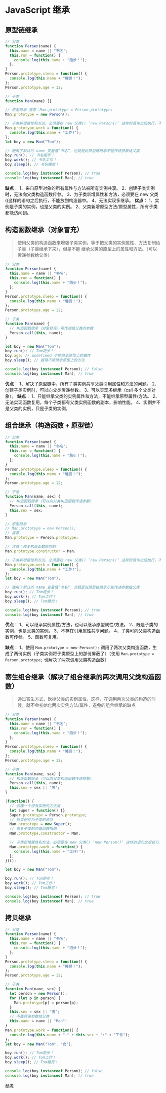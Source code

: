 # JavaScript 继承

## 原型链继承

```javascript
// 父类
function Person(name) {
  this.name = name || "书名";
  this.run = function() {
    console.log(this.name + "跑步！");
  };
}
Person.prototype.sleep = function() {
  console.log(this.name + "睡觉！");
};
Person.prototype.age = 12;

// 子类
function Man(name) {}

// 原型继承 推荐：Man.prototype = Person.prototype;
Man.prototype = new Person();

// 子类新增属性和方法，必须要在 new 父类() ’new Person()‘ 这样的语句之后执行，不能放到构造器中
Man.prototype.work = function() {
  console.log(this.name + "工作!");
};
let boy = new Man("Tom");

// 使用了默认的 name 变量值”书名“，也就是说原型链继承不能传递参数给父类
boy.run(); // 书名跑步！
boy.work(); // 书名工作！
boy.sleep(); // 书名睡觉！

console.log(boy instanceof Person); // true
console.log(boy instanceof Man); // true
```

**缺点**：
1、来自原型对象的所有属性与方法被所有实例共享。
2、创建子类实例时，无法向父类构造函数传参。
3、为子类新增属性和方法，必须要在 new 父类()这样的语句之后执行，不能放到构造器中。
4、无法实现多继承。
**优点**：
1、实例是子类的实例，也是父类的实例。
2、父类新增原型方法/原型属性，所有子类都能访问到。

## 构造函数继承（对象冒充）

> 使用父类的构造函数来增强子类实例，等于把父类的实例属性、方法复制给子类（子类继承下来），但是不能
> 继承父类的原型上的属性和方法。（可以传递参数给父类）

```javascript
// 父类
function Person(name) {
  this.name = name || "书名";
  this.run = function() {
    console.log(this.name + "跑步！");
  };
}
Person.prototype.sleep = function() {
  console.log(this.name + "睡觉！");
};
Person.prototype.age = 12;

// 子类
function Man(name) {
  // 构造函数继承（对象冒充）可传递给父类的参数
  Person.call(this, name);
}

let boy = new Man("Tom");
boy.run(); // Tom跑步！
boy.age; // undefined 不能继承原型上的属性
boy.sleep(); // 报错不能继承原型上的方法

console.log(boy instanceof Person); // false
console.log(boy instanceof Man); // true
```

**优点**：
1、解决了原型链中，所有子类实例共享父类引用属性和方法的问题。
2、创建子类实例时，可以向父类传递参数。
3、可以实现多继承（call 多个父类对象）。
**缺点**：
1、只能继承父类的实例属性和方法，不能继承原型属性/方法。
2、无法实现函数复用，每个子类都有父类实例函数的副本，影响性能。
4、实例并不是父类的实例，只是子类的实例。

## 组合继承（构造函数 + 原型链）

```javascript
// 父类
function Person(name) {
  this.name = name || "书名";
  this.run = function() {
    console.log(this.name + "跑步！");
  };
}
Person.prototype.sleep = function() {
  console.log(this.name + "睡觉！");
};
Person.prototype.age = 12;

// 子类
function Man(name, sex) {
  // 构造函数继承（可以向父类构造函数传递参数）
  Person.call(this, name);
  this.sex = sex;
}

// 原型继承
// Man.prototype = new Person();
// 推荐
Man.prototype = Person.prototype;

// 注意：修复构造函数指向的
Man.prototype.constructor = Man;

// 子类新增属性和方法，必须要在 new 父类() ’new Person()‘ 这样的语句之后执行，不能放到构造器中
Man.prototype.work = function() {
  console.log(this.name + "工作!");
};
let boy = new Man("Tom");

// 使用了默认的 name 变量值”书名“，也就是说原型链继承不能传递参数给父类
boy.run(); // Tom跑步！
boy.work(); // Tom工作！
boy.sleep(); // Tom睡觉！

console.log(boy instanceof Person); // true
console.log(boy instanceof Man); // true
```

**优点**：
1、可以继承实例属性/方法，也可以继承原型属性/方法。
2、既是子类的实例，也是父类的实例。
3、不存在引用属性共享问题。
4、子类可向父类构造函数可传参。
5、函数可复用。

**缺点**：
1、使用 `Man.prototype = new Person();` 调用了两次父类构造函数，生成了两份实例（子类实例将子类原型上的那份屏蔽了）（使用 `Man.prototype = Person.prototype;` 也解决了两次调用父类构造函数）

## 寄生组合继承（解决了组合继承的两次调用父类构造函数）

> 通过寄生方式，砍掉父类的实例属性，这样，在调用两次父类的构造的时候，就不会初始化两次实例方法/属性，避免的组合继承的缺点

```javascript
// 父类
function Person(name) {
  this.name = name || "书名";
  this.run = function() {
    console.log(this.name + "跑步！");
  };
}
Person.prototype.sleep = function() {
  console.log(this.name + "睡觉！");
};
Person.prototype.age = 12;

// 子类
function Man(name, sex) {
  // 构造函数继承（可以向父类构造函数传递参数）
  Person.call(this, name);
  this.sex = sex || "男";
}

(function() {
  // 创建一个没有实例的方法类
  let Super = function() {};
  Super.prototype = Person.prototype;
  // 将实例作为子类的原型
  Man.prototype = new Super();
  // 修复子类的构造函数指向
  Man.prototype.constructor = Man;

  // 子类新增属性和方法，必须要在 new 父类() ’new Person()‘ 这样的语句之后执行，不能放到构造器中
  Man.prototype.work = function() {
    console.log(this.name + "工作!");
  };
})();

let boy = new Man("Tom");

boy.run(); // Tom跑步！
boy.work(); // Tom工作！
boy.sleep(); // Tom睡觉！

console.log(boy instanceof Person); // true
console.log(boy instanceof Man); // true
```

## 拷贝继承

```javascript
// 父类
function Person(name) {
  this.name = name || "书名";
  this.run = function() {
    console.log(this.name + "跑步！");
  };
}
Person.prototype.sleep = function() {
  console.log(this.name + "睡觉！");
};
Person.prototype.age = 12;

// 子类
function Man(name, sex) {
  let person = new Person();
  for (let p in person) {
    Man.prototype[p] = person[p];
  }
  this.sex = sex || "男";
  // 不能传递参数给父类
  this.name = name || "Man";
}
Man.prototype.work = function() {
  console.log(this.name + ":" + this.sex + ":" + "工作");
};
let boy = new Man("Tom", "女");

boy.run(); // Tom跑步！
boy.work(); // Tom工作！
boy.sleep(); // Tom睡觉！

console.log(boy instanceof Person); // false
console.log(boy instanceof Man); // true
```

[参考](https://www.cnblogs.com/humin/p/4556820.html)
